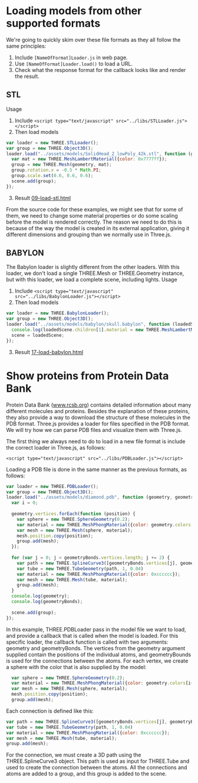 # Loading models from other supported formats
We're going to quickly skim over these file formats as they all follow the same principles:
1. Include ```[NameOfFormat]Loader.js``` in web page. 
2. Use ```[NameOfFormat]Loader.load()``` to load a URL. 
3. Check what the response format for the callback looks like and render the result. 

## STL
Usage
1. Include ```<script type="text/javascript" src="../libs/STLLoader.js"></script>```
2. Then load models 
```js
var loader = new THREE.STLLoader();
var group = new THREE.Object3D();
loader.load("../assets/models/SolidHead_2_lowPoly_42k.stl", function (geometry) {
  var mat = new THREE.MeshLambertMaterial({color: 0x7777ff});
  group = new THREE.Mesh(geometry, mat);
  group.rotation.x = -0.5 * Math.PI;
  group.scale.set(0.6, 0.6, 0.6);
  scene.add(group);
});
```
3. Result [09-load-stl.html](https://cg2021c.github.io/threejs-presentation-anak-ambis/learning-threejs-master/chapter-08/09-load-stl.html)

From the source code for these examples, we might see that for some of them, we need to change some material
properties or do some scaling before the model is rendered correctly. The reason we need to do this is because of the 
way the model is created in its external application, giving it different dimensions and grouping than we normally use in 
Three.js.

## BABYLON
The Babylon loader is slightly different from the other loaders. With this loader, we don't load a single THREE.Mesh or THREE.Geometry instance, but with this 
loader, we load a complete scene, including lights.
Usage
1. Include ```<script type="text/javascript" src="../libs/BabylonLoader.js"></script>```
2. Then load models 
```js
var loader = new THREE.BabylonLoader();
var group = new THREE.Object3D();
loader.load("../assets/models/babylon/skull.babylon", function (loadedScene) {
  console.log(loadedScene.children[1].material = new THREE.MeshLambertMaterial());
  scene = loadedScene;
});
```
3. Result [17-load-babylon.html](https://cg2021c.github.io/threejs-presentation-anak-ambis/learning-threejs-master/chapter-08/17-load-babylon.html)

# Show proteins from Protein Data Bank

Protein Data Bank (www.rcsb.org) contains detailed information about many different molecules and proteins. Besides the 
explanation of these proteins, they also provide a way to download the structure of these molecules in the PDB format. 
Three.js provides a loader for files specified in the PDB format. We will try how we can parse PDB files and visualize them with Three.js.

The first thing we always need to do to load in a new file format is include the correct loader in Three.js, as follows:

```<script type="text/javascript" src="../libs/PDBLoader.js"></script>```

Loading a PDB file is done in the same manner as the previous formats, as follows: 

```js
var loader = new THREE.PDBLoader(); 
var group = new THREE.Object3D(); 
loader.load("../assets/models/diamond.pdb", function (geometry, geometryBonds) { 
  var i = 0; 
 
  geometry.vertices.forEach(function (position) { 
    var sphere = new THREE.SphereGeometry(0.2); 
    var material = new THREE.MeshPhongMaterial({color: geometry.colors[i++]}); 
    var mesh = new THREE.Mesh(sphere, material); 
    mesh.position.copy(position); 
    group.add(mesh); 
  }); 
 
  for (var j = 0; j < geometryBonds.vertices.length; j += 2) { 
    var path = new THREE.SplineCurve3([geometryBonds.vertices[j], geometryBonds.vertices[j + 1]]); 
    var tube = new THREE.TubeGeometry(path, 1, 0.04) 
    var material = new THREE.MeshPhongMaterial({color: 0xcccccc}); 
    var mesh = new THREE.Mesh(tube, material); 
    group.add(mesh); 
  } 
  console.log(geometry); 
  console.log(geometryBonds); 
 
  scene.add(group); 
});
```

In this example, THREE.PDBLoader pass in the model file we want to load, and provide a 
callback that is called when the model is loaded. For this specific loader, the callback function is called with two 
arguments: geometry and geometryBonds. The vertices from the geometry argument supplied contain the positions of the 
individual atoms, and geometryBounds is used for the connections between the atoms. 
For each vertex, we create a sphere with the color that is also supplied by the model:

```js
  var sphere = new THREE.SphereGeometry(0.2);
  var material = new THREE.MeshPhongMaterial({color: geometry.colors[i++]});
  var mesh = new THREE.Mesh(sphere, material);
  mesh.position.copy(position);
  group.add(mesh);
```

Each connection is defined like this:

```js
var path = new THREE.SplineCurve3([geometryBonds.vertices[j], geometryBonds.vertices[j + 1]]); 
var tube = new THREE.TubeGeometry(path, 1, 0.04) 
var material = new THREE.MeshPhongMaterial({color: 0xcccccc}); 
var mesh = new THREE.Mesh(tube, material); 
group.add(mesh);
```
For the connection, we must create a 3D path using the THREE.SplineCurve3 object. This path is used as input 
for THREE.Tube and used to create the connection between the atoms. All the connections and atoms are added to a group, 
and this group is added to the scene.
